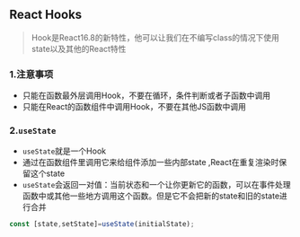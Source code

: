 <!--
 * @Author: dfh
 * @Date: 2021-03-02 06:50:47
 * @LastEditors: dfh
 * @LastEditTime: 2021-03-02 06:50:47
 * @Modified By: dfh
 * @FilePath: /day25-react/React Hooks.md
-->

## React Hooks

> Hook是React16.8的新特性，他可以让我们在不编写class的情况下使用state以及其他的React特性

### 1.注意事项

- 只能在函数最外层调用Hook，不要在循环，条件判断或者子函数中调用
- 只能在React的函数组件中调用Hook，不要在其他JS函数中调用

### 2.`useState`

- `useState`就是一个Hook
- 通过在函数组件里调用它来给组件添加一些内部state ,React在重复渲染时保留这个state
- `useState`会返回一对值：当前状态和一个让你更新它的函数，可以在事件处理函数中或其他一些地方调用这个函数。但是它不会把新的state和旧的state进行合并

```javascript
const [state,setState]=useState(initialState);
```

